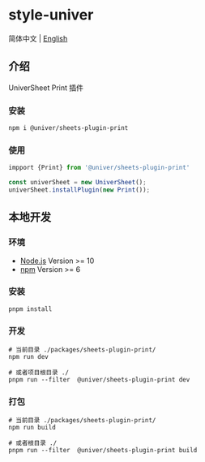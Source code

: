 # style-univer

简体中文 | [English](./README.md)

## 介绍

UniverSheet Print 插件

### 安装

```bash
npm i @univer/sheets-plugin-print
```

### 使用

```js
impport {Print} from '@univer/sheets-plugin-print'

const univerSheet = new UniverSheet();
univerSheet.installPlugin(new Print());
```

## 本地开发

### 环境

-   [Node.js](https://nodejs.org/en/) Version >= 10
-   [npm](https://www.npmjs.com/) Version >= 6

### 安装

```
pnpm install
```

### 开发

```
# 当前目录 ./packages/sheets-plugin-print/
npm run dev

# 或者项目根目录 ./
pnpm run --filter  @univer/sheets-plugin-print dev
```

### 打包

```
# 当前目录 ./packages/sheets-plugin-print/
npm run build

# 或者根目录 ./
pnpm run --filter  @univer/sheets-plugin-print build
```
